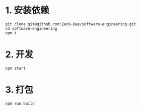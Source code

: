 # 1. 安装依赖

``` shell
git clone git@github.com:Zack-Bee/software-engineering.git
cd software-engineering
npm i
```

# 2. 开发

``` shell
npm start
```

# 3. 打包

``` shell
npm run build
```
